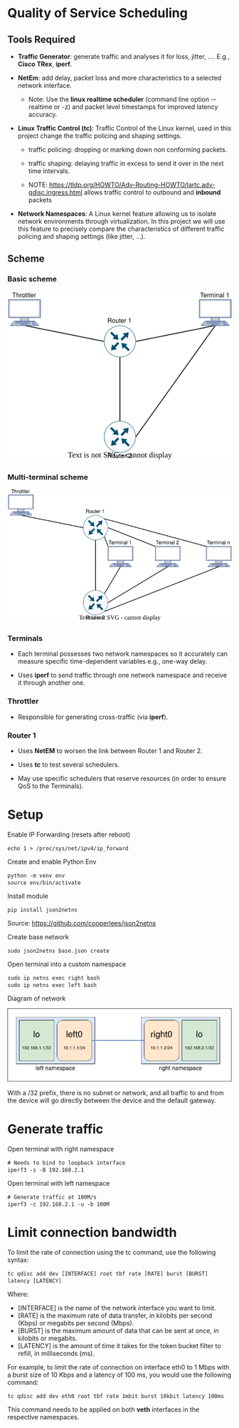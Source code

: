 # Quality of Service Scheduling

## Tools Required

- **Traffic Generator**: generate traffic and analyses it for loss, jitter, .... E.g., **Cisco TRex**, **iperf**.

- **NetEm**: add delay, packet loss and more characteristics to a selected network interface. 
  
  - Note: Use the **linux realtime scheduler** (command line option --realtime or -z) and packet level timestamps for improved latency accuracy. 

- **Linux Traffic Control (tc)**: Traffic Control of the Linux kernel, used in this project change the traffic policing and shaping settings.
  
  - traffic policing: dropping or marking down non conforming packets.
  
  - traffic shaping: delaying traffic in excess to send it over in the next time intervals.
  
  - NOTE: https://tldp.org/HOWTO/Adv-Routing-HOWTO/lartc.adv-qdisc.ingress.html allows traffic control to outbound and **inbound** packets

- **Network Namespaces**: A Linux kernel feature allowing us to isolate network environments through virtualization. In this project we will use this feature to precisely compare the characteristics of different traffic policing and shaping settings (like jitter, ...).

## Scheme

### Basic scheme

![](images/TAR-scheme.drawio.svg) 

### Multi-terminal scheme

![](images/TAR-multi-scheme.drawio.svg)

### Terminals

- Each terminal possesses two network namespaces so it accurately can measure specific time-dependent variables e.g., one-way delay.

- Uses **iperf** to send traffic through one network namespace and receive it through another one.

### Throttler

- Responsible for generating cross-traffic (via **iperf**).

### Router 1

- Uses **NetEM** to worsen the link between Router 1 and Router 2.

- Uses **tc** to test several schedulers.

- May use specific schedulers that reserve resources (in order to ensure QoS to the Terminals).

# Setup

Enable IP Forwarding (resets after reboot)

    echo 1 > /proc/sys/net/ipv4/ip_forward

Create and enable Python Env
    
    python -m venv env
    source env/bin/activate 

Install module

    pip install json2netns 

Source: https://github.com/cooperlees/json2netns

Create base network

    sudo json2netns base.json create

Open terminal into a custom namespace

    sudo ip netns exec right bash
    sudo ip netns exec left bash

Diagram of network

![](images/scheme.png) 


With a /32 prefix, there is no subnet or network, and all traffic to and from the device will go directly between the device and the default gateway.

# Generate traffic

Open terminal with right namespace

    # Needs to bind to loopback interface
    iperf3 -s -B 192.168.2.1

Open terminal with left namespace

    # Generate traffic at 100M/s
    iperf3 -c 192.168.2.1 -u -b 100M

# Limit connection bandwidth

To limit the rate of connection using the tc command, use the following syntax:

    tc qdisc add dev [INTERFACE] root tbf rate [RATE] burst [BURST] latency [LATENCY]

Where:

- [INTERFACE] is the name of the network interface you want to limit.
- [RATE] is the maximum rate of data transfer, in kilobits per second (Kbps) or megabits per second (Mbps).
- [BURST] is the maximum amount of data that can be sent at once, in kilobits or megabits.
- [LATENCY] is the amount of time it takes for the token bucket filter to refill, in milliseconds (ms).

For example, to limit the rate of connection on interface eth0 to 1 Mbps with a burst size of 10 Kbps and a latency of 100 ms, you would use the following command:

    tc qdisc add dev eth0 root tbf rate 1mbit burst 10kbit latency 100ms

This command needs to be applied on both **veth** interfaces in the respective namespaces.